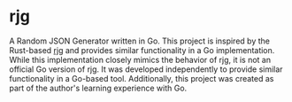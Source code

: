 # rjg

A Random JSON Generator written in Go.
This project is inspired by the Rust-based [rjg](https://github.com/sile/rjg) and provides similar functionality in a Go implementation.
While this implementation closely mimics the behavior of rjg, it is not an official Go version of rjg.
It was developed independently to provide similar functionality in a Go-based tool.
Additionally, this project was created as part of the author's learning experience with Go.

